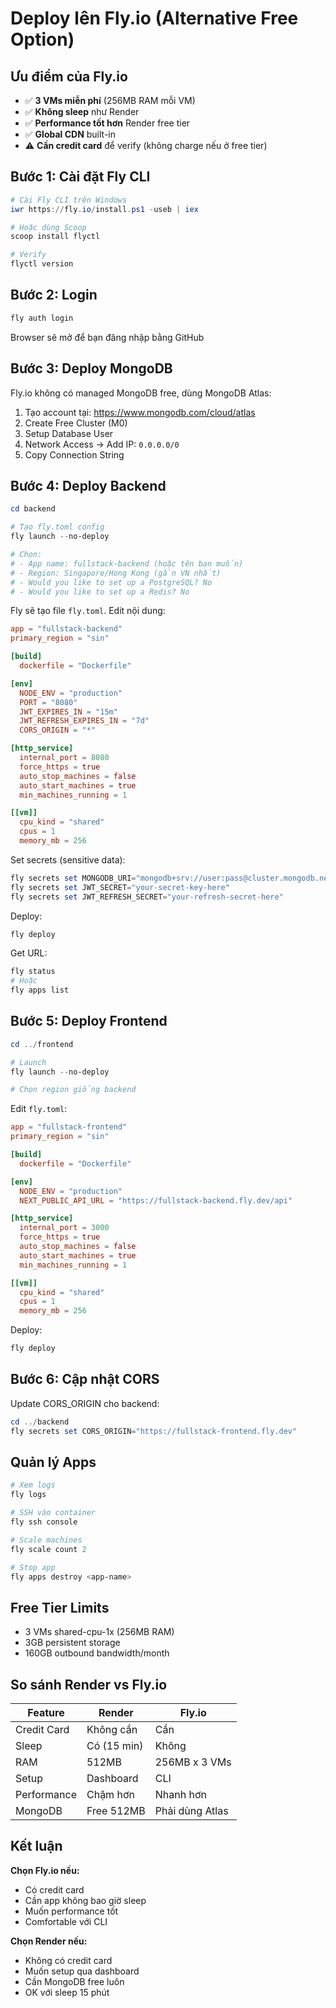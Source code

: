 # Deploy lên Fly.io (Alternative Free Option)

## Ưu điểm của Fly.io
- ✅ **3 VMs miễn phí** (256MB RAM mỗi VM)
- ✅ **Không sleep** như Render
- ✅ **Performance tốt hơn** Render free tier
- ✅ **Global CDN** built-in
- ⚠️ **Cần credit card** để verify (không charge nếu ở free tier)

## Bước 1: Cài đặt Fly CLI

```powershell
# Cài Fly CLI trên Windows
iwr https://fly.io/install.ps1 -useb | iex

# Hoặc dùng Scoop
scoop install flyctl

# Verify
flyctl version
```

## Bước 2: Login

```powershell
fly auth login
```

Browser sẽ mở để bạn đăng nhập bằng GitHub

## Bước 3: Deploy MongoDB

Fly.io không có managed MongoDB free, dùng MongoDB Atlas:

1. Tạo account tại: https://www.mongodb.com/cloud/atlas
2. Create Free Cluster (M0)
3. Setup Database User
4. Network Access → Add IP: `0.0.0.0/0`
5. Copy Connection String

## Bước 4: Deploy Backend

```powershell
cd backend

# Tạo fly.toml config
fly launch --no-deploy

# Chọn:
# - App name: fullstack-backend (hoặc tên bạn muốn)
# - Region: Singapore/Hong Kong (gần VN nhất)
# - Would you like to set up a PostgreSQL? No
# - Would you like to set up a Redis? No
```

Fly sẽ tạo file `fly.toml`. Edit nội dung:

```toml
app = "fullstack-backend"
primary_region = "sin"

[build]
  dockerfile = "Dockerfile"

[env]
  NODE_ENV = "production"
  PORT = "8080"
  JWT_EXPIRES_IN = "15m"
  JWT_REFRESH_EXPIRES_IN = "7d"
  CORS_ORIGIN = "*"

[http_service]
  internal_port = 8080
  force_https = true
  auto_stop_machines = false
  auto_start_machines = true
  min_machines_running = 1

[[vm]]
  cpu_kind = "shared"
  cpus = 1
  memory_mb = 256
```

Set secrets (sensitive data):

```powershell
fly secrets set MONGODB_URI="mongodb+srv://user:pass@cluster.mongodb.net/fullstack"
fly secrets set JWT_SECRET="your-secret-key-here"
fly secrets set JWT_REFRESH_SECRET="your-refresh-secret-here"
```

Deploy:

```powershell
fly deploy
```

Get URL:

```powershell
fly status
# Hoặc
fly apps list
```

## Bước 5: Deploy Frontend

```powershell
cd ../frontend

# Launch
fly launch --no-deploy

# Chọn region giống backend
```

Edit `fly.toml`:

```toml
app = "fullstack-frontend"
primary_region = "sin"

[build]
  dockerfile = "Dockerfile"

[env]
  NODE_ENV = "production"
  NEXT_PUBLIC_API_URL = "https://fullstack-backend.fly.dev/api"

[http_service]
  internal_port = 3000
  force_https = true
  auto_stop_machines = false
  auto_start_machines = true
  min_machines_running = 1

[[vm]]
  cpu_kind = "shared"
  cpus = 1
  memory_mb = 256
```

Deploy:

```powershell
fly deploy
```

## Bước 6: Cập nhật CORS

Update CORS_ORIGIN cho backend:

```powershell
cd ../backend
fly secrets set CORS_ORIGIN="https://fullstack-frontend.fly.dev"
```

## Quản lý Apps

```powershell
# Xem logs
fly logs

# SSH vào container
fly ssh console

# Scale machines
fly scale count 2

# Stop app
fly apps destroy <app-name>
```

## Free Tier Limits

- 3 VMs shared-cpu-1x (256MB RAM)
- 3GB persistent storage
- 160GB outbound bandwidth/month

## So sánh Render vs Fly.io

| Feature | Render | Fly.io |
|---------|--------|--------|
| Credit Card | Không cần | Cần |
| Sleep | Có (15 min) | Không |
| RAM | 512MB | 256MB x 3 VMs |
| Setup | Dashboard | CLI |
| Performance | Chậm hơn | Nhanh hơn |
| MongoDB | Free 512MB | Phải dùng Atlas |

## Kết luận

**Chọn Fly.io nếu:**
- Có credit card
- Cần app không bao giờ sleep
- Muốn performance tốt
- Comfortable với CLI

**Chọn Render nếu:**
- Không có credit card
- Muốn setup qua dashboard
- Cần MongoDB free luôn
- OK với sleep 15 phút
